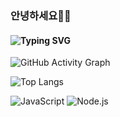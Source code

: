 ### 안녕하세요💪🏻

#### ![Typing SVG](https://readme-typing-svg.herokuapp.com?font=Fira+Code&size=18&pause=1000&color=000000&center=false&vCenter=false&width=435&lines=송효준입니다🔥;FullStack💻)

![GitHub Activity Graph](https://github-readme-activity-graph.vercel.app/graph?username=songhyojun0228&bg_color=E0DACF&color=000000&line=000000&point=000000&area=true&hide_border=true)

![Top Langs](https://github-readme-stats.vercel.app/api/top-langs/?username=songhyojun0228&layout=compact&theme=tokyonight)

![JavaScript](https://img.shields.io/badge/JavaScript-F7DF1E?style=for-the-badge&logo=javascript&logoColor=black)
![Node.js](https://img.shields.io/badge/Node.js-339933?style=for-the-badge&logo=nodedotjs&logoColor=white)
